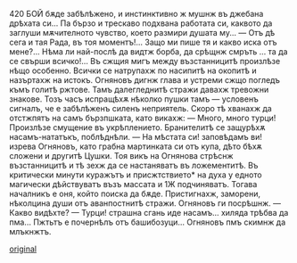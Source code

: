 ﻿420
БОЙ
бѫде забѣлѣжено, и инстинктивно ж мушнж въ джебана дрѣхата си... Па бързо и трескаво подхвана работата си, каквото да заглуши мѫчителното чувство, което размири душата му...
— Отъ дѣ сега и тая Рада, въ тоя моментъ!... Защо ми пише тя и какво иска отъ мене?... Нѣма ли най-послѣ да видтж борба, да срѣщнж смръть ... та да се свърши всичко!...
Въ сжщия мигъ между възстанницитѣ произлѣзе нѣщо особенно. Всички се натрупахж по насипитѣ на окопитѣ и назъртахж на истокъ.
Огняновъ дигнж глава и устреми сжщо погледъ къмъ голитѣ ржтове. Тамъ далегледнитѣ стражи давахж тревожни знакове. Тозъ часъ испращѣхѫ нѣколко пушки тамъ — условенъ сигналъ, че е забѣлѣженъ силенъ неприятель.
Скоро тѣ хванахж да отстжпятъ на самъ бързпшката, като викахж:
— Много, много турци!
Произлѣзе смущение въ укрѣплението. Бранителитѣ се защурѣхѫ насамъ-нататъкъ, поблѣднѣли.
— На мѣстата си! заповѣдамъ ви! изрева Огняновъ, като грабна мартинката си отъ купа, дѣто бѣхѫ сложени и другитѣ Цушки.
Тоя викъ на Огнянова стрѣснж възстанницитѣ и тѣ зехж да се настаняватъ въ ложементитѣ.
Въ критически минути куражътъ и присжтствието* на духа у едното магически дѣйствуватъ възъ массата и 1Ж подчиняватъ. Тогава началникъ е оня, който поиска да бѫде.
Пристигнахж, заморени, нѣколцина души отъ аванпостнитѣ стражи. Огняновъ ги посрѣшнж.
— Какво видѣхте?
— Турци! страшна сгань иде насамъ... хиляда трѣбва да пма... Пжтьтъ е почернѣлъ отъ башибозуци...
Огняновъ пмъ скимнж да млъкнжтъ.

[original](images/467.jpg)